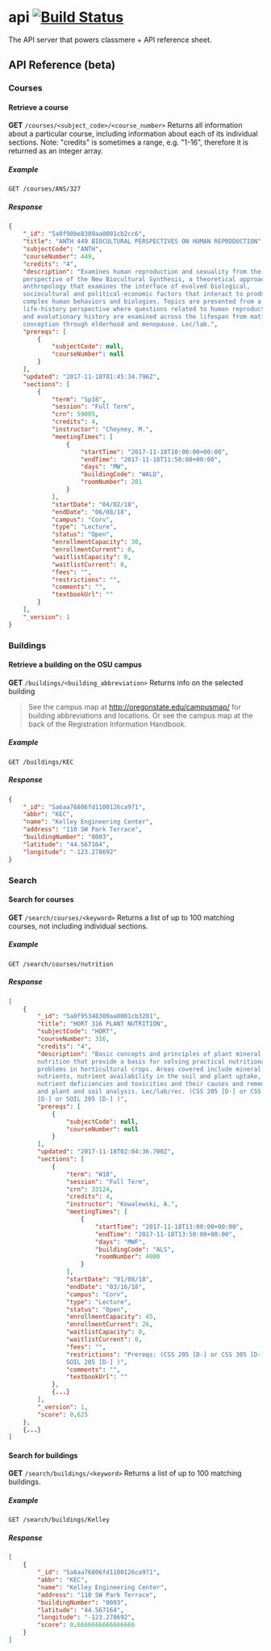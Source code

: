 # api [![Build Status](https://travis-ci.org/classmere/api.svg?branch=master)](https://travis-ci.org/classmere/api)
The API server that powers classmere + API reference sheet.
## API Reference (beta)
### Courses
#### Retrieve a course
**GET** `/courses/<subject_code>/<course_number>`
Returns all information about a particular course, including information
about each of its individual sections. Note: "credits" is sometimes a range,
e.g. "1-16", therefore it is returned as an integer array.

##### Example
```
GET /courses/ANS/327
```

##### Response
```json
{
    "_id": "5a0f90be8309aa0001cb2cc6",
    "title": "ANTH 449 BIOCULTURAL PERSPECTIVES ON HUMAN REPRODUCTION",
    "subjectCode": "ANTH",
    "courseNumber": 449,
    "credits": "4",
    "description": "Examines human reproduction and sexuality from the
    perspective of the New Biocultural Synthesis, a theoretical approach in
    anthropology that examines the interface of evolved biological,
    sociocultural and political-economic factors that interact to produce
    complex human behaviors and biologies. Topics are presented from a
    life-history perspective where questions related to human reproduction
    and evolutionary history are examined across the lifespan from mating and
    conception through elderhood and menopause. Lec/lab.",
    "prereqs": [
        {
            "subjectCode": null,
            "courseNumber": null
        }
    ],
    "updated": "2017-11-18T01:45:34.796Z",
    "sections": [
        {
            "term": "Sp18",
            "session": "Full Term",
            "crn": 59005,
            "credits": 4,
            "instructor": "Cheyney, M.",
            "meetingTimes": [
                {
                    "startTime": "2017-11-18T10:00:00+00:00",
                    "endTime": "2017-11-18T11:50:00+00:00",
                    "days": "MW",
                    "buildingCode": "WALD",
                    "roomNumber": 201
                }
            ],
            "startDate": "04/02/18",
            "endDate": "06/08/18",
            "campus": "Corv",
            "type": "Lecture",
            "status": "Open",
            "enrollmentCapacity": 30,
            "enrollmentCurrent": 0,
            "waitlistCapacity": 0,
            "waitlistCurrent": 0,
            "fees": "",
            "restrictions": "",
            "comments": "",
            "textbookUrl": ""
        }
    ],
    "_version": 1
}
```

### Buildings
#### Retrieve a building on the OSU campus
**GET** `/buildings/<building_abbreviation>`
Returns info on the selected building

>See the campus map at http://oregonstate.edu/campusmap/ for building
abbreviations and locations. Or see the campus map at the back of the
Registration Information Handbook.

##### Example
```
GET /buildings/KEC
```

##### Response
```json
{
    "_id": "5a6aa76806fd1100126ca971",
    "abbr": "KEC",
    "name": "Kelley Engineering Center",
    "address": "110 SW Park Terrace",
    "buildingNumber": "0003",
    "latitude": "44.567164",
    "longitude": "-123.278692"
}
```

### Search
#### Search for courses
**GET** `/search/courses/<keyword>`
Returns a list of up to 100 matching courses, not including individual
sections.

##### Example
```
GET /search/courses/nutrition
```

##### Response
```json
[
    {
        "_id": "5a0f95348309aa0001cb3201",
        "title": "HORT 316 PLANT NUTRITION",
        "subjectCode": "HORT",
        "courseNumber": 316,
        "credits": "4",
        "description": "Basic concepts and principles of plant mineral
        nutrition that provide a basis for solving practical nutritional
        problems in horticultural crops. Areas covered include mineral
        nutrients, nutrient availability in the soil and plant uptake,
        nutrient deficiencies and toxicities and their causes and remedies,
        and plant and soil analysis. Lec/lab/rec. (CSS 205 [D-] or CSS 305
        [D-] or SOIL 205 [D-] )",
        "prereqs": [
            {
                "subjectCode": null,
                "courseNumber": null
            }
        ],
        "updated": "2017-11-18T02:04:36.700Z",
        "sections": [
            {
                "term": "W18",
                "session": "Full Term",
                "crn": 33124,
                "credits": 4,
                "instructor": "Kowalewski, A.",
                "meetingTimes": [
                    {
                        "startTime": "2017-11-18T13:00:00+00:00",
                        "endTime": "2017-11-18T13:50:00+00:00",
                        "days": "MWF",
                        "buildingCode": "ALS",
                        "roomNumber": 4000
                    }
                ],
                "startDate": "01/08/18",
                "endDate": "03/16/18",
                "campus": "Corv",
                "type": "Lecture",
                "status": "Open",
                "enrollmentCapacity": 45,
                "enrollmentCurrent": 26,
                "waitlistCapacity": 0,
                "waitlistCurrent": 0,
                "fees": "",
                "restrictions": "Prereqs: (CSS 205 [D-] or CSS 305 [D-] or
                SOIL 205 [D-] )",
                "comments": "",
                "textbookUrl": ""
            },
            {...}
        ],
        "_version": 1,
        "score": 0.625
    },
	{...}
]
```

#### Search for buildings
**GET** `/search/buildings/<keyword>`
Returns a list of up to 100 matching buildings.

##### Example
```
GET /search/buildings/Kelley
```

##### Response
```json
[
    {
        "_id": "5a6aa76806fd1100126ca971",
        "abbr": "KEC",
        "name": "Kelley Engineering Center",
        "address": "110 SW Park Terrace",
        "buildingNumber": "0003",
        "latitude": "44.567164",
        "longitude": "-123.278692",
        "score": 0.6666666666666666
    }
]
```
